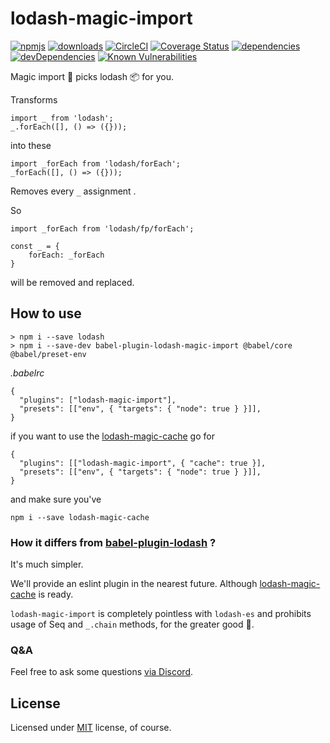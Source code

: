 # lodash-magic-import

[![npmjs](https://img.shields.io/npm/v/babel-plugin-lodash-magic-import.svg)](https://npmjs.org/package/babel-plugin-lodash-magic-import)
[![downloads](https://img.shields.io/npm/dw/babel-plugin-lodash-magic-import.svg)](https://npmjs.org/package/babel-plugin-lodash-magic-import)
[![CircleCI](https://img.shields.io/circleci/project/github/bitsnap/babel-plugin-lodash-magic-import.svg)](https://circleci.com/gh/bitsnap/babel-plugin-lodash-magic-import)
[![Coverage Status](https://coveralls.io/repos/github/bitsnap/babel-plugin-lodash-magic-import/badge.svg?branch=master)](https://coveralls.io/github/bitsnap/babel-plugin-lodash-magic-import?branch=master) 
[![dependencies](https://david-dm.org/bitsnap/babel-plugin-lodash-magic-import.svg)](https://david-dm.org/bitsnap/babel-plugin-lodash-magic-import)
[![devDependencies](https://david-dm.org/bitsnap/babel-plugin-lodash-magic-import/dev-status.svg)](https://david-dm.org/bitsnap/babel-plugin-lodash-magic-import#info=devDependencies)
[![Known Vulnerabilities](https://snyk.io/test/github/bitsnap/babel-plugin-lodash-magic-import/badge.svg)](https://snyk.io/test/github/bitsnap/babel-plugin-lodash-magic-import)

Magic import 🍒 picks lodash 📦 for you.

Transforms 
```
import _ from 'lodash';
_.forEach([], () => ({}));
```

into these

```
import _forEach from 'lodash/forEach';
_forEach([], () => ({}));
```

Removes every `_` assignment .

So

```
import _forEach from 'lodash/fp/forEach';

const _ = {
    forEach: _forEach
}
```

will be removed and replaced.

## How to use 

```
> npm i --save lodash
> npm i --save-dev babel-plugin-lodash-magic-import @babel/core @babel/preset-env
```

*.babelrc*
```
{
  "plugins": ["lodash-magic-import"],
  "presets": [["env", { "targets": { "node": true } }]],
}
```

if you want to use the [lodash-magic-cache](https://github.com/bitsnap/lodash-magic-cache) go for 

```
{
  "plugins": [["lodash-magic-import", { "cache": true }],
  "presets": [["env", { "targets": { "node": true } }]],
}
```

and make sure you've 

```
npm i --save lodash-magic-cache
```

### How it differs from [babel-plugin-lodash](https://github.com/lodash/babel-plugin-lodash) ?

It's much simpler.

We'll provide an eslint plugin in the nearest future.
Although [lodash-magic-cache](https://github.com/bitsnap/lodash-magic-cache) is ready.

`lodash-magic-import` is completely pointless with `lodash-es` and prohibits usage of Seq and `_.chain` methods, for the greater good 🎀.

### Q&A

Feel free to ask some questions [via Discord](http://discord.gg/P7W9v9B).

## License

Licensed under [MIT](LICENSE) license, of course.

